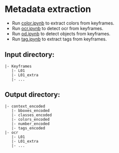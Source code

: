# Metadata extraction
- Run [color.ipynb](./color.ipynb) to extract colors from keyframes.
- Run [ocr.ipynb](./ocr.ipynb) to detect ocr from keyframes.
- Run [od.ipynb](./od.ipynb) to detect objects from keyframes.
- Run [tag.ipynb](./od.ipynb) to extract tags from keyframes.

## Input directory:
```
|- Keyframes 
   |- L01
   |- L01_extra
   |- ...
```

## Output directory:
```
|- context_encoded 
   |- bboxes_encoded
   |- classes_encoded
   |- colors_encoded
   |- number_encoded
   |- tags_encoded
|- ocr
   |- L01
   |- L01_extra
   |- ...
```